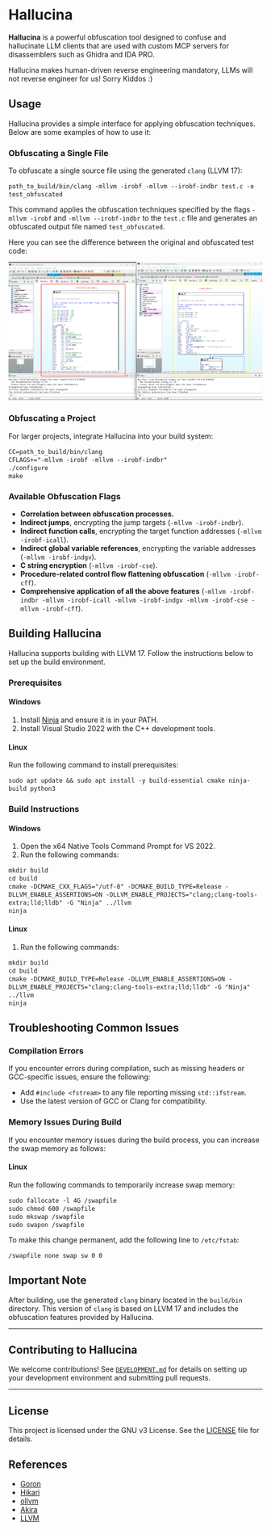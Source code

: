 # Hallucina

**Hallucina** is a powerful obfuscation tool designed to confuse and hallucinate LLM clients that are used with custom MCP servers for disassemblers such as Ghidra and IDA PRO.

Hallucina makes human-driven reverse engineering mandatory, LLMs will not reverse engineer for us! Sorry Kiddos :)

## **Usage**

Hallucina provides a simple interface for applying obfuscation techniques. Below are some examples of how to use it:

### **Obfuscating a Single File**

To obfuscate a single source file using the generated `clang` (LLVM 17):

```
path_to_build/bin/clang -mllvm -irobf -mllvm --irobf-indbr test.c -o test_obfuscated
```

This command applies the obfuscation techniques specified by the flags `-mllvm -irobf` and `-mllvm --irobf-indbr` to the `test.c` file and generates an obfuscated output file named `test_obfuscated`.

Here you can see the difference between the original and obfuscated test code:

![Diff](docs/images/difference.png)

### **Obfuscating a Project**

For larger projects, integrate Hallucina into your build system:

```
CC=path_to_build/bin/clang
CFLAGS+="-mllvm -irobf -mllvm --irobf-indbr"
./configure
make
```

### **Available Obfuscation Flags**

- **Correlation between obfuscation processes.**
- **Indirect jumps**, encrypting the jump targets (`-mllvm -irobf-indbr`).
- **Indirect function calls**, encrypting the target function addresses (`-mllvm -irobf-icall`).
- **Indirect global variable references**, encrypting the variable addresses (`-mllvm -irobf-indgv`).
- **C string encryption** (`-mllvm -irobf-cse`).
- **Procedure-related control flow flattening obfuscation** (`-mllvm -irobf-cff`).
- **Comprehensive application of all the above features** (`-mllvm -irobf-indbr -mllvm -irobf-icall -mllvm -irobf-indgv -mllvm -irobf-cse -mllvm -irobf-cff`).

## **Building Hallucina**

Hallucina supports building with LLVM 17. Follow the instructions below to set up the build environment.

### **Prerequisites**

#### **Windows**

1. Install [Ninja](https://ninja-build.org/) and ensure it is in your PATH.
2. Install Visual Studio 2022 with the C++ development tools.

#### **Linux**

Run the following command to install prerequisites:

```
sudo apt update && sudo apt install -y build-essential cmake ninja-build python3
```

### **Build Instructions**

#### **Windows**

1. Open the x64 Native Tools Command Prompt for VS 2022.
2. Run the following commands:

```
mkdir build
cd build
cmake -DCMAKE_CXX_FLAGS="/utf-8" -DCMAKE_BUILD_TYPE=Release -DLLVM_ENABLE_ASSERTIONS=ON -DLLVM_ENABLE_PROJECTS="clang;clang-tools-extra;lld;lldb" -G "Ninja" ../llvm
ninja
```

#### **Linux**

1. Run the following commands:

```
mkdir build
cd build
cmake -DCMAKE_BUILD_TYPE=Release -DLLVM_ENABLE_ASSERTIONS=ON -DLLVM_ENABLE_PROJECTS="clang;clang-tools-extra;lld;lldb" -G "Ninja" ../llvm
ninja
```

## **Troubleshooting Common Issues**

### **Compilation Errors**

If you encounter errors during compilation, such as missing headers or GCC-specific issues, ensure the following:

- Add `#include <fstream>` to any file reporting missing `std::ifstream`.
- Use the latest version of GCC or Clang for compatibility.

### **Memory Issues During Build**

If you encounter memory issues during the build process, you can increase the swap memory as follows:

#### **Linux**

Run the following commands to temporarily increase swap memory:

```
sudo fallocate -l 4G /swapfile
sudo chmod 600 /swapfile
sudo mkswap /swapfile
sudo swapon /swapfile
```

To make this change permanent, add the following line to `/etc/fstab`:

```
/swapfile none swap sw 0 0
```

## **Important Note**

After building, use the generated `clang` binary located in the `build/bin` directory. This version of `clang` is based on LLVM 17 and includes the obfuscation features provided by Hallucina.

---

## **Contributing to Hallucina**

We welcome contributions! See [`DEVELOPMENT.md`](./DEVELOPMENT.md) for details on setting up your development environment and submitting pull requests.

---

## **License**

This project is licensed under the GNU v3 License. See the [LICENSE](./LICENSE) file for details.

## **References**

- [Goron](https://github.com/amimo/goron)
- [Hikari](https://github.com/HikariObfuscator/Hikari)
- [ollvm](https://github.com/obfuscator-llvm/obfuscator)
- [Akira](https://github.com/thomasxm/Akira-obfuscator)
- [LLVM](https://llvm.org/)
